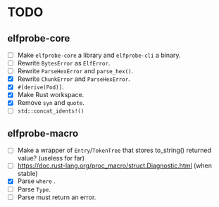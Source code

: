 
# TODO

## elfprobe-core

- [ ] Make `elfprobe-core` a library and `elfprobe-cli` a binary.
- [ ] Rewrite `BytesError` as `ElfError`.
- [ ] Rewrite `ParseHexError` and `parse_hex()`.
- [X] Rewrite `ChunkError` and `ParseHexError`.
- [X] `#[derive(Pod)]`.
- [X] Make Rust workspace.
- [X] Remove `syn` and `quote`.
- [ ] `std::concat_idents!()`

## elfprobe-macro

- [ ] Make a wrapper of `Entry`/`TokenTree` that stores to_string() returned value? (useless for far)
- [ ] <https://doc.rust-lang.org/proc_macro/struct.Diagnostic.html> (when stable)
- [X] Parse `where` .
- [ ] Parse `Type`.
- [ ] Parse must return an error.
